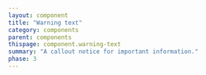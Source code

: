 ```yaml
---
layout: component
title: "Warning text"
category: components
parent: components
thispage: component.warning-text
summary: "A callout notice for important information."
phase: 3
---
```

